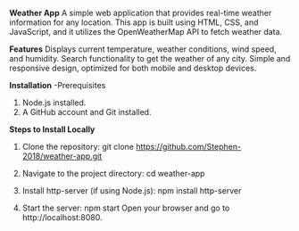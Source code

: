 **Weather App**
A simple web application that provides real-time weather information for any location. This app is built using HTML, CSS, and JavaScript, and it utilizes the OpenWeatherMap API to fetch weather data.

**Features**
Displays current temperature, weather conditions, wind speed, and humidity.
Search functionality to get the weather of any city.
Simple and responsive design, optimized for both mobile and desktop devices.


**Installation**
-Prerequisites
1. Node.js installed.
2. A GitHub account and Git installed.

**Steps to Install Locally**
1. Clone the repository:
git clone https://github.com/Stephen-2018/weather-app.git

2. Navigate to the project directory:
cd weather-app

3. Install http-server (if using Node.js):
npm install http-server

4. Start the server:
npm start
Open your browser and go to http://localhost:8080.
